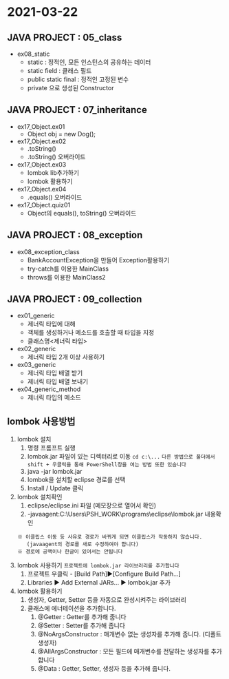2021-03-22
===========
## JAVA PROJECT : 05_class
* ex08_static
	* static : 정적인, 모든 인스턴스의 공유하는 데이터
	* static field : 클래스 필드
	* public static final : 정적인 고정된 변수
	* private 으로 생성된 Constructor

## JAVA PROJECT : 07_inheritance
* ex17_Object.ex01
	* Object obj = new Dog();
* ex17_Object.ex02
	* .toString()
	* .toString() 오버라이드
* ex17_Object.ex03
	* lombok lib추가하기
	* lombok 활용하기
* ex17_Object.ex04
	* .equals() 오버라이드
* ex17_Object.quiz01
	* Object의 equals(), toString() 오버라이드

## JAVA PROJECT : 08_exception
* ex08_exception_class
	* BankAccountException을 만들어 Exception활용하기
	* try-catch를 이용한 MainClass
	* throws를 이용한 MainClass2

## JAVA PROJECT : 09_collection
* ex01_generic
	* 제너릭 타입에 대해
	* 객체를 생성하거나 메소드를 호출할 때 타입을 지정
	* 클래스명<제너릭 타입>
* ex02_generic
	* 제너릭 타입 2개 이상 사용하기
* ex03_generic
	* 제너릭 타입 배열 받기
	* 제너릭 타입 배열 보내기
* ex04_generic_method
	* 제너릭 타입의 메소드

## lombok 사용방법
1. lombok 설치
	1. 명령 프롬프트 실행
	2. lombok.jar 파일이 있는 디렉터리로 이동 ```cd c:\...```
	```다른 방법으로 폴더에서 shift + 우클릭을 통해 PowerShell창을 여는 방법 또한 있습니다```
	3. java -jar lombok.jar
	4. lombok을 설치할 eclipse 경로를 선택
	5. Install / Update 클릭
2. lombok 설치확인
	1. eclipse/eclipse.ini 파일 (메모장으로 열어서 확인)
	2. -javaagent:C:\Users\PSH_WORK\programs\eclipse\lombok.jar 내용확인
	```
	※ 이클립스 이동 등 사유로 경로가 바뀌게 되면 이클립스가 작동하지 않습니다.
	   (javaagent의 경로를 새로 수정하여야 합니다)
	※ 경로에 공백이나 한글이 있어서는 안됩니다
	```
3. lombok 사용하기
	```프로젝트에 lombok.jar 라이브러리를 추가합니다```
	1. 프로젝트 우클릭 - [Build Path]▶[Configure Build Path...]
	2. Libraries ▶ Add External JARs... ▶ lombok.jar 추가
4. lombok 활용하기
	1. 생성자, Getter, Setter 등을 자동으로 완성시켜주는 라이브러리
	2. 클래스에 에너테이션을 추가합니다. 
		1) @Getter : Getter를 추가해 줍니다
		2) @Setter : Setter를 추가해 줍니다
		3) @NoArgsConstructor : 매개변수 없는 생성자를 추가해 줍니다. (디폴트생성자)
		4) @AllArgsConstructor : 모든 필드에 매개변수를 전달하는 생성자를 추가합니다
		5) @Data : Getter, Setter, 생성자 등을 추가해 줍니다.